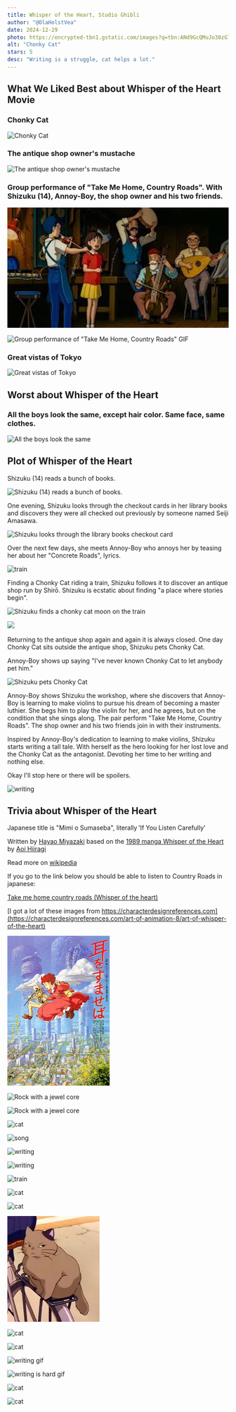 ```yaml
---
title: Whisper of the Heart, Studio Ghibli
author: "@OlaHolstVea"
date: 2024-12-29
photo: https://encrypted-tbn1.gstatic.com/images?q=tbn:ANd9GcQMuJo30zG7AMBZ6GZ4WUeG2ODZPFFL1VjkqwqNHFKDtnQ_1I5l
alt: "Chonky Cat"
stars: 5
desc: "Writing is a struggle, cat helps a lot."
---
```


## What We Liked Best about Whisper of the Heart Movie

### Chonky Cat

![Chonky Cat](https://images.squarespace-cdn.com/content/v1/54fc8146e4b02a22841f4df7/1571352927598-YTTRAA2UYEG4VF1OK4GU/Art+of+Whisper+of+the+Heart+A1+-+38.gif?format=1000w)

### The antique shop owner's mustache

![The antique shop owner's mustache](https://images.squarespace-cdn.com/content/v1/54fc8146e4b02a22841f4df7/1571352933525-KHTU40HOTTS8UPVKNTNG/Art+of+Whisper+of+the+Heart+A1+-+51.gif?format=1000w)

### Group performance of "Take Me Home, Country Roads". With Shizuku (14), Annoy-Boy, the shop owner and his two friends.

![Group performance of "Take Me Home, Country Roads"](country-roads.jpeg)

![Group performance of "Take Me Home, Country Roads" GIF](https://media.tenor.com/mFm3tgSOjxwAAAAM/whisper-of-the-heart-cartoon.gif)

### Great vistas of Tokyo

![Great vistas of Tokyo](https://images.squarespace-cdn.com/content/v1/54fc8146e4b02a22841f4df7/1571352972793-N94S64PG101WR5OD1MVT/Art+of+Whisper+of+the+Heart+B+-+29.png?format=2500w)

## Worst about Whisper of the Heart

### All the boys look the same, except hair color. Same face, same clothes.

![All the boys look the same](https://images.squarespace-cdn.com/content/v1/54fc8146e4b02a22841f4df7/1571352931942-KRX850FO9CU3Y33T2D6L/Art+of+Whisper+of+the+Heart+A1+-+46.gif?format=1000w)

## Plot of Whisper of the Heart

Shizuku (14) reads a bunch of books.

![Shizuku (14) reads a bunch of books.](https://images.squarespace-cdn.com/content/v1/54fc8146e4b02a22841f4df7/1571353139605-O7EBV47Z08ZITIF721RG/Art+of+Whisper+of+the+Heart+C+-+26.jpg?format=1500w)

One evening, Shizuku looks through the checkout cards in her library books and discovers they were all checked out previously by someone named Seiji Amasawa.

![Shizuku looks through the library books checkout card](https://images.squarespace-cdn.com/content/v1/54fc8146e4b02a22841f4df7/1571353820181-7H0WLSSKR77FEU0Y19QG/Art+of+Whisper+of+the+Heart+F+-+11.jpg?format=1000w)

Over the next few days, she meets Annoy-Boy who annoys her by teasing her about her "Concrete Roads", lyrics.

![train](https://images.squarespace-cdn.com/content/v1/54fc8146e4b02a22841f4df7/1571353090244-AC8D6CAGK70SA2L2Z7O6/Art+of+Whisper+of+the+Heart+C+-+12.png?format=1000w)

Finding a Chonky Cat riding a train, Shizuku follows it to discover an antique shop run by Shirō. Shizuku is ecstatic about finding "a place where stories begin".

![Shizuku finds a chonky cat moon on the train](https://images.squarespace-cdn.com/content/v1/54fc8146e4b02a22841f4df7/1571353020269-WKNVDJDZVDB14354HZWF/Art+of+Whisper+of+the+Heart+C+-+1.png?format=1500w)

![](https://media1.tenor.com/m/mENpn8UJ39YAAAAd/whisper-of-the-heart-cartoon.gif)

Returning to the antique shop again and again it is always closed. One day Chonky Cat sits outside the antique shop, Shizuku pets Chonky Cat.

Annoy-Boy shows up saying "I've never known Chonky Cat to let anybody pet him."

![Shizuku pets Chonky Cat](https://images.squarespace-cdn.com/content/v1/54fc8146e4b02a22841f4df7/1571353821728-XRBMRFMCNBXG4TJAKFL0/Art+of+Whisper+of+the+Heart+F+-+13.jpg?format=1000w)

Annoy-Boy shows Shizuku the workshop, where she discovers that Annoy-Boy is learning to make violins to pursue his dream of becoming a master luthier. She begs him to play the violin for her, and he agrees, but on the condition that she sings along. The pair perform "Take Me Home, Country Roads". The shop owner and his two friends join in with their instruments.

Inspired by Annoy-Boy's dedication to learning to make violins, Shizuku starts writing a tall tale. With herself as the hero looking for her lost love and the Chonky Cat as the antagonist. Devoting her time to her writing and nothing else.

Okay I'll stop here or there will be spoilers.

![writing](https://images.squarespace-cdn.com/content/v1/54fc8146e4b02a22841f4df7/1571353038233-SE6A52HRCDIHKJNLJF4V/Art+of+Whisper+of+the+Heart+C+-+9.gif?format=1000w)

## Trivia about Whisper of the Heart

Japanese title is "Mimi o Sumaseba", literally 'If You Listen Carefully'

Written by [Hayao Miyazaki](https://en.wikipedia.org/wiki/Hayao_Miyazaki) based on the [1989 manga Whisper of the Heart](https://m.manganelo.com/manga-ou95188) by [Aoi Hiiragi](https://en.wikipedia.org/wiki/Aoi_Hiiragi)

Read more on [wikipedia](https://en.wikipedia.org/wiki/Whisper_of_the_Heart)

If you go to the link below you should be able to listen to Country Roads in japanese:

[Take me home country roads (Whisper of the heart)](<https://en.wikipedia.org/wiki/File:Take_me_home_country_roads_(Whisper_of_the_heart).ogg>)

[I got a lot of these images from https://characterdesignreferences.com](https://characterdesignreferences.com/art-of-animation-8/art-of-whisper-of-the-heart)

![whisper_of_the_heart_movie_ooster](whisper_of_the_heart_movie_ooster.jpg)

![Rock with a jewel core](https://images.squarespace-cdn.com/content/v1/54fc8146e4b02a22841f4df7/1571353793476-8QC31NLB3VFY0L9AC22B/Art+of+Whisper+of+the+Heart+F+-+1.jpg?format=1000w)

![Rock with a jewel core](https://images.squarespace-cdn.com/content/v1/54fc8146e4b02a22841f4df7/1571353806441-0JCCV28VL3U51VDMF345/Art+of+Whisper+of+the+Heart+F+-+7.gif?format=1500w)

![cat](https://encrypted-tbn0.gstatic.com/images?q=tbn:ANd9GcT-1_7bttGirZ35i8deiyxesMsS2pOYdngucg&s)

![song](https://encrypted-tbn0.gstatic.com/images?q=tbn:ANd9GcTnHMEq2DPcUu6RDM_3kivH8j5kB78Lxw795A&s)

![writing](https://images.squarespace-cdn.com/content/v1/54fc8146e4b02a22841f4df7/1571353143448-HX2QG8OMTOEM5LDMZ57Q/Art+of+Whisper+of+the+Heart+C+-+30.jpg?format=1000w)

![writing](https://encrypted-tbn0.gstatic.com/images?q=tbn:ANd9GcR8ErIW40y3QpytAaOHspACaeeFQ6d4vCQJqQ&s)

![train](https://encrypted-tbn0.gstatic.com/images?q=tbn:ANd9GcQ8MrQqo0xzHYsGgCIinQhEBtJ64Bo57KNvzg&s)

![cat](https://encrypted-tbn0.gstatic.com/images?q=tbn:ANd9GcS4Y_R4EAgUaRYS6zjYeD9IW-A9kQ2TWDpG6Q&s)

![cat](https://encrypted-tbn0.gstatic.com/images?q=tbn:ANd9GcQb7gOgKBr4dNwzAB5-t88NWBJTAwoa_x9R8A&s)

![chonky cat moon on a bike](./chonky-cat-moon-bike.jpeg)

![cat](https://media.tenor.com/XVUmy8TfyVkAAAAM/ghibli.gif)

![cat](https://media.tenor.com/ae8m-Iy-jpUAAAAM/eye-roll-anime.gif)

![writing gif](https://media.tenor.com/facyCB1qubAAAAAM/anime.gif)

![writing is hard gif](https://media.tenor.com/eFT9tS0CA-QAAAAM/spirited-away.gif)

![cat](https://media.tenor.com/DPmk7dQSK0kAAAAM/arrietty-ghibli.gif)

![cat](https://encrypted-tbn0.gstatic.com/images?q=tbn:ANd9GcTktbRgQ4au7kta-pBgUp5RZC_dNMnsDauuzw&s)
